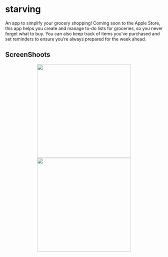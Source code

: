 # starving

An app to simplify your grocery shopping! Coming soon to the Apple Store, this app helps you create and manage to-do lists for groceries, so you never forget what to buy. You can also keep track of items you've purchased and set reminders to ensure you’re always prepared for the week ahead.

## ScreenShoots
<p align="center"> <img src="https://github.com/user-attachments/assets/ea8e3f43-b15e-4b66-aa7f-9332a5fce8b3" width="300">  <img src="https://github.com/user-attachments/assets/b0d2d692-a023-4683-a84d-aeb68ac7b753" width="300"> </p>
